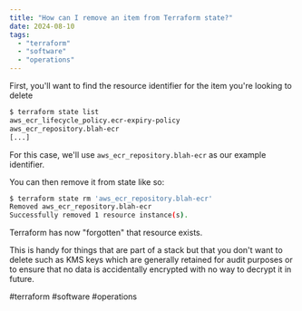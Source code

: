 ```yaml
---
title: "How can I remove an item from Terraform state?"
date: 2024-08-10
tags:
  - "terraform"
  - "software"
  - "operations"
---
```


First, you'll want to find the resource identifier for the item you're looking to delete

```bash
$ terraform state list
aws_ecr_lifecycle_policy.ecr-expiry-policy
aws_ecr_repository.blah-ecr
[...]
```

For this case, we'll use `aws_ecr_repository.blah-ecr` as our example identifier.

You can then remove it from state like so:

```bash
$ terraform state rm 'aws_ecr_repository.blah-ecr'
Removed aws_ecr_repository.blah-ecr
Successfully removed 1 resource instance(s).
```

Terraform has now "forgotten" that resource exists.

This is handy for things that are part of a stack but that you don't want to delete such as KMS keys which are generally retained for audit purposes or to ensure that no data is accidentally encrypted with no way to decrypt it in future.

#terraform #software #operations